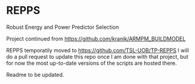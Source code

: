 # REPPS
Robust Energy and Power Predictor Selection

Project continued from https://github.com/kranik/ARMPM_BUILDMODEL

REPPS temporatily moved to https://github.com/TSL-UOB/TP-REPPS I will do a pull request to update this repo once I am done with that project, but for now the most up-to-date versions of the scripts are hosted there.

Readme to be updated.
